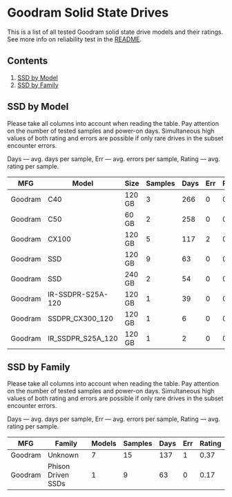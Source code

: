 Goodram Solid State Drives
==========================

This is a list of all tested Goodram solid state drive models and their ratings. See
more info on reliability test in the [README](https://github.com/linuxhw/SMART).

Contents
--------

1. [ SSD by Model  ](#ssd-by-model)
2. [ SSD by Family ](#ssd-by-family)

SSD by Model
------------

Please take all columns into account when reading the table. Pay attention on the
number of tested samples and power-on days. Simultaneous high values of both rating
and errors are possible if only rare drives in the subset encounter errors.

Days   — avg. days per sample,
Err    — avg. errors per sample,
Rating — avg. rating per sample.

| MFG       | Model              | Size   | Samples | Days  | Err   | Rating |
|-----------|--------------------|--------|---------|-------|-------|--------|
| Goodram   | C40                | 120 GB | 3       | 266   | 0     | 0.73   |
| Goodram   | C50                | 60 GB  | 2       | 258   | 0     | 0.71   |
| Goodram   | CX100              | 120 GB | 5       | 117   | 2     | 0.30   |
| Goodram   | SSD                | 120 GB | 9       | 63    | 0     | 0.17   |
| Goodram   | SSD                | 240 GB | 2       | 54    | 0     | 0.15   |
| Goodram   | IR-SSDPR-S25A-120  | 120 GB | 1       | 39    | 0     | 0.11   |
| Goodram   | SSDPR_CX300_120    | 120 GB | 1       | 6     | 0     | 0.02   |
| Goodram   | IR_SSDPR_S25A_120  | 120 GB | 1       | 2     | 0     | 0.01   |

SSD by Family
-------------

Please take all columns into account when reading the table. Pay attention on the
number of tested samples and power-on days. Simultaneous high values of both rating
and errors are possible if only rare drives in the subset encounter errors.

Days   — avg. days per sample,
Err    — avg. errors per sample,
Rating — avg. rating per sample.

| MFG       | Family                 | Models | Samples | Days  | Err   | Rating |
|-----------|------------------------|--------|---------|-------|-------|--------|
| Goodram   | Unknown                | 7      | 15      | 137   | 1     | 0.37   |
| Goodram   | Phison Driven SSDs     | 1      | 9       | 63    | 0     | 0.17   |
